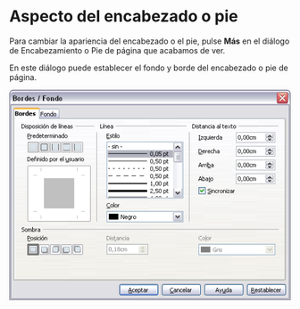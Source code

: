 
# Aspecto del encabezado o pie

Para cambiar la apariencia del encabezado o el pie, pulse **Más** en el diálogo de Encabezamiento o Pie de página que acabamos de ver.

En este diálogo puede establecer el fondo y borde del encabezado o pie de página.

![](https://raw.githubusercontent.com/catedu/libreOffice-la-suite-ofimatica-libre/master/img/EstiloEncabezado.png)
